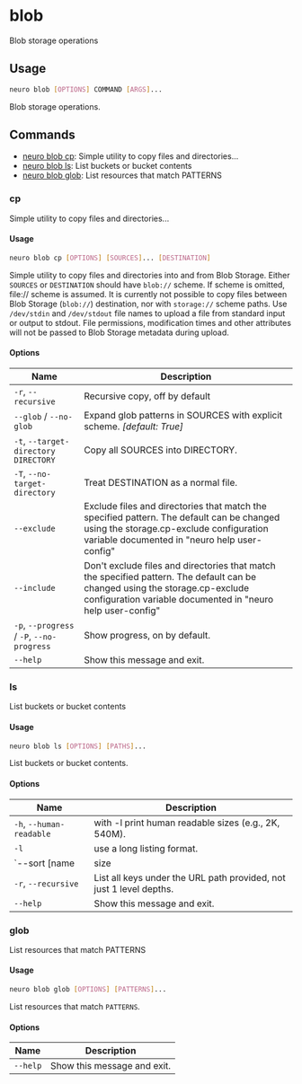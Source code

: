 # blob

Blob storage operations

## Usage

```bash
neuro blob [OPTIONS] COMMAND [ARGS]...
```

Blob storage operations.

## Commands

* [neuro blob cp](blob.md#cp): Simple utility to copy files and directories...
* [neuro blob ls](blob.md#ls): List buckets or bucket contents
* [neuro blob glob](blob.md#glob): List resources that match PATTERNS

### cp

Simple utility to copy files and directories...

#### Usage

```bash
neuro blob cp [OPTIONS] [SOURCES]... [DESTINATION]
```

Simple utility to copy files and directories into and from Blob Storage.
Either `SOURCES` or `DESTINATION` should have `blob://` scheme.
If scheme is
omitted, file:// scheme is assumed. It is currently not possible to
copy files
between Blob Storage (`blob://`) destination, nor with `storage://`
scheme
paths.
Use `/dev/stdin` and `/dev/stdout` file names to upload a file from
standard input
or output to stdout.
File permissions, modification times and
other attributes will not be passed to
Blob Storage metadata during upload.

#### Options

| Name                                       | Description                                                                                                                                                                                 |
| ------------------------------------------ | ------------------------------------------------------------------------------------------------------------------------------------------------------------------------------------------- |
| `-r`, `--recursive`                        | Recursive copy, off by default                                                                                                                                                              |
| `--glob` / `--no-glob`                     | Expand glob patterns in SOURCES with explicit scheme.  _[default: True]_                                                                                                                    |
| `-t`, `--target-directory DIRECTORY`       | Copy all SOURCES into DIRECTORY.                                                                                                                                                            |
| `-T`, `--no-target-directory`              | Treat DESTINATION as a normal file.                                                                                                                                                         |
| `--exclude`                                | Exclude files and directories that match the specified pattern. The default can be changed using the storage.cp-exclude configuration variable documented in "neuro help user-config"       |
| `--include`                                | Don't exclude files and directories that match the specified pattern. The default can be changed using the storage.cp-exclude configuration variable documented in "neuro help user-config" |
| `-p`, `--progress` / `-P`, `--no-progress` | Show progress, on by default.                                                                                                                                                               |
| `--help`                                   | Show this message and exit.                                                                                                                                                                 |

### ls

List buckets or bucket contents

#### Usage

```bash
neuro blob ls [OPTIONS] [PATHS]...
```

List buckets or bucket contents.

#### Options

| Name                      | Description                                                         |
| ------------------------- | ------------------------------------------------------------------- |
| `-h`, `--human-readable`  | with -l print human readable sizes (e.g., 2K, 540M).                |
| `-l`                      | use a long listing format.                                          |
| `--sort [name|size|time]` | sort by given field, default is name.                               |
| `-r`, `--recursive`       | List all keys under the URL path provided, not just 1 level depths. |
| `--help`                  | Show this message and exit.                                         |

### glob

List resources that match PATTERNS

#### Usage

```bash
neuro blob glob [OPTIONS] [PATTERNS]...
```

List resources that match `PATTERNS`.

#### Options

| Name     | Description                 |
| -------- | --------------------------- |
| `--help` | Show this message and exit. |
